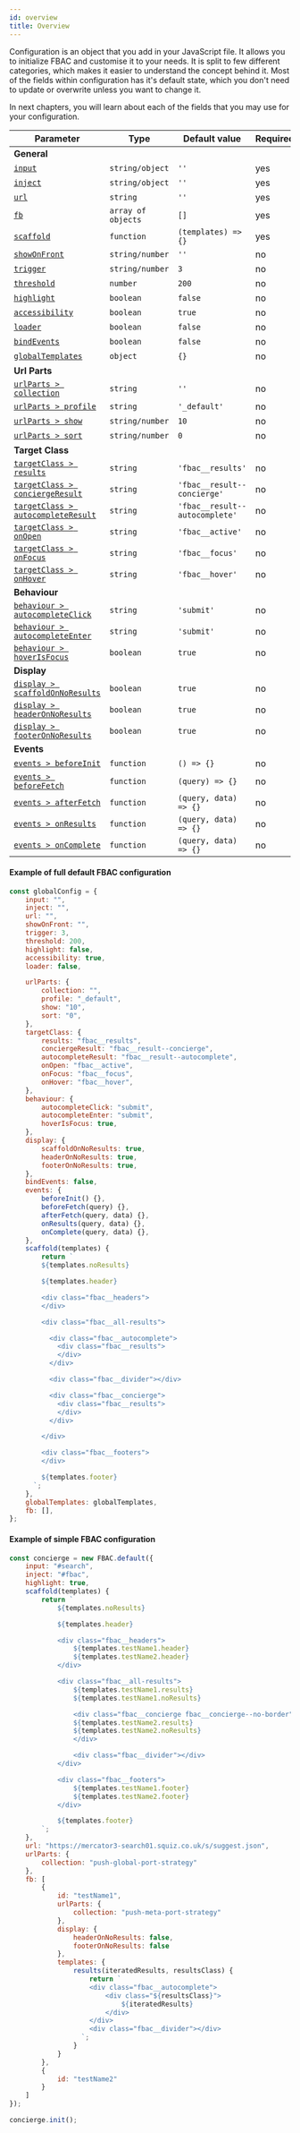 ```yaml
---
id: overview
title: Overview
---
```


Configuration is an object that you add in your JavaScript file. It allows you to initialize FBAC and customise it to your needs. It is split to few different categories, which makes it easier to understand the concept behind it. Most of the fields within configuration has it's default state, which you don't need to update or overwrite unless you want to change it.

In next chapters, you will learn about each of the fields that you may use for your configuration.

| Parameter                                                                                   | Type               | Default value                  | Required |
| --------------------------------------------------------------------------------------------| ------------------ | ------------------------------ | -------- |
| **General**                                                                                 |                    |                                |          |
| [`input`](1-configuration-1-general.md#input)                                               | `string/object`    | `''`                           | yes      |
| [`inject`](1-configuration-1-general.md#inject)                                             | `string/object`    | `''`                           | yes      |
| [`url`](1-configuration-1-general.md#url)                                                   | `string`           | `''`                           | yes      |
| [`fb`](1-configuration-1-general.md#fb)                                                     | `array of objects` | `[]`                           | yes      |
| [`scaffold`](1-configuration-1-general.md#scaffold)                                         | `function`         | `(templates) => {}`            | yes      |
| [`showOnFront`](1-configuration-1-general.md#showOnFront)                                   | `string/number`    | `''`                           | no       |
| [`trigger`](1-configuration-1-general.md#trigger)                                           | `string/number`    | `3`                            | no       |
| [`threshold`](1-configuration-1-general.md#threshold)                                       | `number`           | `200`                          | no       |
| [`highlight`](1-configuration-1-general.md#highlight)                                       | `boolean`          | `false`                        | no       |
| [`accessibility`](1-configuration-1-general.md#accessibility)                               | `boolean`          | `true`                         | no       |
| [`loader`](1-configuration-1-general.md#loader)                                             | `boolean`          | `false`                        | no       |
| [`bindEvents`](1-configuration-1-general.md#bindEvents)                                     | `boolean`          | `false`                        | no       |
| [`globalTemplates`](1-configuration-1-general.md#globalTemplates)                           | `object`           | `{}`                           | no       |
| **Url Parts**                                                                               |                    |                                |          |
| [`urlParts > collection`](1-configuration-2-url-parts.md#collection)                        | `string`           | `''`                           | no       |
| [`urlParts > profile`](1-configuration-2-url-parts.md#profile)                              | `string`           | `'_default'`                   | no       |
| [`urlParts > show`](1-configuration-2-url-parts.md#show)                                    | `string/number`    | `10`                           | no       |
| [`urlParts > sort`](1-configuration-2-url-parts.md#sort)                                    | `string/number`    | `0`                            | no       |
| **Target Class**                                                                            |                    |                                |          |
| [`targetClass > results`](1-configuration-3-target-class.md#results)                        | `string`           | `'fbac__results'`              | no       |
| [`targetClass > conciergeResult`](1-configuration-3-target-class.md#conciergeResult)        | `string`           | `'fbac__result--concierge'`    | no       |
| [`targetClass > autocompleteResult`](1-configuration-3-target-class.md#autocompleteResult)  | `string`           | `'fbac__result--autocomplete'` | no       |
| [`targetClass > onOpen`](1-configuration-3-target-class.md#onOpen)                          | `string`           | `'fbac__active'`               | no       |
| [`targetClass > onFocus`](1-configuration-3-target-class.md#onFocus)                        | `string`           | `'fbac__focus'`                | no       |
| [`targetClass > onHover`](1-configuration-3-target-class.md#onHover)                        | `string`           | `'fbac__hover'`                | no       |
| **Behaviour**                                                                               |                    |                                |          |
| [`behaviour > autocompleteClick`](1-configuration-4-behaviour.md#autocompleteClick)         | `string`           | `'submit'`                     | no       |
| [`behaviour > autocompleteEnter`](1-configuration-4-behaviour.md#autocompleteEnter)         | `string`           | `'submit'`                     | no       |
| [`behaviour > hoverIsFocus`](1-configuration-4-behaviour.md#hoverIsFocus)                   | `boolean`          | `true`                         | no       |
| **Display**                                                                                 |                    |                                |          |
| [`display > scaffoldOnNoResults`](1-configuration-5-display.md#scaffoldOnNoResults)         | `boolean`          | `true`                         | no       |
| [`display > headerOnNoResults`](1-configuration-5-display.md#headerOnNoResults)             | `boolean`          | `true`                         | no       |
| [`display > footerOnNoResults`](1-configuration-5-display.md#footerOnNoResults)             | `boolean`          | `true`                         | no       |
| **Events**                                                                                  |                    |                                |          |
| [`events > beforeInit`](1-configuration-6-events.md#beforeInit)                             | `function`         | `() => {}`                     | no       |
| [`events > beforeFetch`](1-configuration-6-events.md#beforeFetch)                           | `function`         | `(query) => {}`                | no       |
| [`events > afterFetch`](1-configuration-6-events.md#afterFetch)                             | `function`         | `(query, data) => {}`          | no       |
| [`events > onResults`](1-configuration-6-events.md#onResults)                               | `function`         | `(query, data) => {}`          | no       |
| [`events > onComplete`](1-configuration-6-events.md#onComplete)                             | `function`         | `(query, data) => {}`          | no       |


#### Example of full default FBAC configuration

```js
const globalConfig = {
    input: "",
    inject: "",
    url: "",
    showOnFront: "",
    trigger: 3,
    threshold: 200,
    highlight: false,
    accessibility: true,
    loader: false,

    urlParts: {
        collection: "",
        profile: "_default",
        show: "10",
        sort: "0",
    },
    targetClass: {
        results: "fbac__results",
        conciergeResult: "fbac__result--concierge",
        autocompleteResult: "fbac__result--autocomplete",
        onOpen: "fbac__active",
        onFocus: "fbac__focus",
        onHover: "fbac__hover",
    },
    behaviour: {  
        autocompleteClick: "submit",
        autocompleteEnter: "submit",
        hoverIsFocus: true,
    },
    display: {  
        scaffoldOnNoResults: true,
        headerOnNoResults: true,
        footerOnNoResults: true,
    },
    bindEvents: false,
    events: {
        beforeInit() {},
        beforeFetch(query) {},
        afterFetch(query, data) {},
        onResults(query, data) {},
        onComplete(query, data) {},
    },
    scaffold(templates) {
        return `
        ${templates.noResults}

        ${templates.header}

        <div class="fbac__headers">
        </div>

        <div class="fbac__all-results">

          <div class="fbac__autocomplete">
            <div class="fbac__results">
            </div>
          </div>

          <div class="fbac__divider"></div>

          <div class="fbac__concierge">
            <div class="fbac__results">
            </div>
          </div>

        </div>

        <div class="fbac__footers">
        </div>

        ${templates.footer}
      `;
    },
    globalTemplates: globalTemplates,
    fb: [],
};

```

#### Example of simple FBAC configuration

```js
const concierge = new FBAC.default({
    input: "#search",
    inject: "#fbac",
    highlight: true,
    scaffold(templates) {
        return `
            ${templates.noResults}

            ${templates.header}

            <div class="fbac__headers">
                ${templates.testName1.header}
                ${templates.testName2.header}
            </div>

            <div class="fbac__all-results">
                ${templates.testName1.results}
                ${templates.testName1.noResults}

                <div class="fbac__concierge fbac__concierge--no-border">
                ${templates.testName2.results}
                ${templates.testName2.noResults}
                </div>

                <div class="fbac__divider"></div>
            </div>

            <div class="fbac__footers">
                ${templates.testName1.footer}
                ${templates.testName2.footer}
            </div>

            ${templates.footer}
        `;
    },
    url: "https://mercator3-search01.squiz.co.uk/s/suggest.json",
    urlParts: {
        collection: "push-global-port-strategy"
    },
    fb: [
        {
            id: "testName1",
            urlParts: {
                collection: "push-meta-port-strategy"
            },
            display: {
                headerOnNoResults: false,
                footerOnNoResults: false
            },
            templates: {
                results(iteratedResults, resultsClass) {
                    return `
                    <div class="fbac__autocomplete">
                        <div class="${resultsClass}">
                            ${iteratedResults}
                        </div>
                    </div>
                    <div class="fbac__divider"></div>
                  `;
                }
            }
        },
        {
            id: "testName2"
        }
    ]
});

concierge.init();

```
